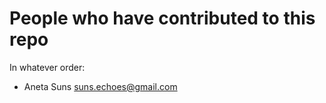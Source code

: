 People who have contributed to this repo
========================================

In whatever order:

- Aneta Suns <suns.echoes@gmail.com>
